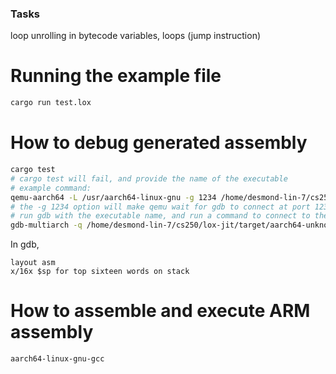 ### Tasks
loop unrolling in bytecode
variables, loops (jump instruction)

# Running the example file
```bash
cargo run test.lox
```

# How to debug generated assembly
```bash
cargo test
# cargo test will fail, and provide the name of the executable
# example command:
qemu-aarch64 -L /usr/aarch64-linux-gnu -g 1234 /home/desmond-lin-7/cs250/lox-jit/target/aarch64-unknown-linux-gnu/debug/deps/lox_jit-3d3658d22163a622 'jit::jit_tests::test_jit2' --exact --nocapture
# the -g 1234 option will make qemu wait for gdb to connect at port 1234 before executing
# run gdb with the executable name, and run a command to connect to the qemu instance using -ex
gdb-multiarch -q /home/desmond-lin-7/cs250/lox-jit/target/aarch64-unknown-linux-gnu/debug/deps/lox_jit-3d3658d22163a622 -ex 'target remote :1234'
```
In gdb,
```
layout asm
x/16x $sp for top sixteen words on stack
```

# How to assemble and execute ARM assembly
```bash
aarch64-linux-gnu-gcc
```